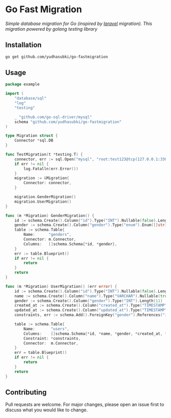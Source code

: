 # Go Fast Migration

*Simple database migration for Go (inspired by [laravel](https://github.com/laravel/laravel) migration). This migration powered by golang testing library*

## Installation

```bash
go get github.com/yudhasubki/go-fastmigration
```

## Usage

```go
package example

import (
	"database/sql"
	"log"
	"testing"

	_ "github.com/go-sql-driver/mysql"
	schema "github.com/yudhasubki/go-fastmigration"
)

type Migration struct {
	Connector *sql.DB
}

func TestMigration(t *testing.T) {
	connector, err := sql.Open("mysql", "root:test123@tcp(127.0.0.1:3306)/test_database")
	if err != nil {
		log.Fatalln(err.Error())
	}
	migration := &Migration{
		Connector: connector,
	}

	migration.GenderMigration()
	migration.UserMigration()
}

func (m *Migration) GenderMigration() {
	id := schema.Create().Column("id").Type("INT").Nullable(false).Length(11).PrimaryKey().AutoIncrement()
	gender := schema.Create().Column("gender").Type("enum").Enum([]string{"Men", "Women"}).NullableEnum()
	table := schema.Table{
		Name:      "genders",
		Connector: m.Connector,
		Columns:   []schema.Schema{*id, *gender},
	}
	err := table.Blueprint()
	if err != nil {
		return
	}
	return
}

func (m *Migration) UserMigration() (err error) {
	id := schema.Create().Column("id").Type("INT").Nullable(false).Length(11).PrimaryKey().AutoIncrement()
	name := schema.Create().Column("name").Type("VARCHAR").Nullable(true).Length(75)
	gender := schema.Create().Column("gender").Type("INT").Length(11)
	created_at := schema.Create().Column("created_at").Type("TIMESTAMP").DefaultTimestamp()
	updated_at := schema.Create().Column("updated_at").Type("TIMESTAMP").NullableTimestamp()
	constraints, err := schema.Add().ForeignKey("gender").References("id").On("genders")

	table := schema.Table{
		Name:       "users",
		Columns:    []schema.Schema{*id, *name, *gender, *created_at, *updated_at},
		Constraint: *constraints,
		Connector:  m.Connector,
	}
	err = table.Blueprint()
	if err != nil {
		return
	}
	return
}

```

## Contributing
Pull requests are welcome. For major changes, please open an issue first to discuss what you would like to change.
